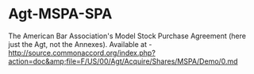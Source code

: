# Agt-MSPA-SPA
The American Bar Association's Model Stock Purchase Agreement (here just the Agt, not the Annexes).  Available at - http://source.commonaccord.org/index.php?action=doc&amp;file=F/US/00/Agt/Acquire/Shares/MSPA/Demo/0.md
